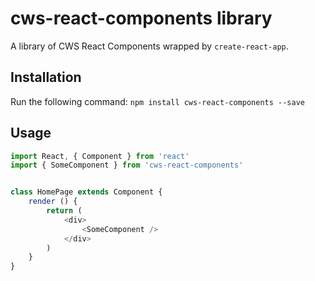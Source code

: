 # cws-react-components library
A library of CWS React Components wrapped by `create-react-app`.

## Installation
Run the following command:
`npm install cws-react-components --save`

## Usage

```js
import React, { Component } from 'react'
import { SomeComponent } from 'cws-react-components'


class HomePage extends Component {
    render () {
        return (
            <div>
                <SomeComponent />
            </div>
        )
    }
}
```